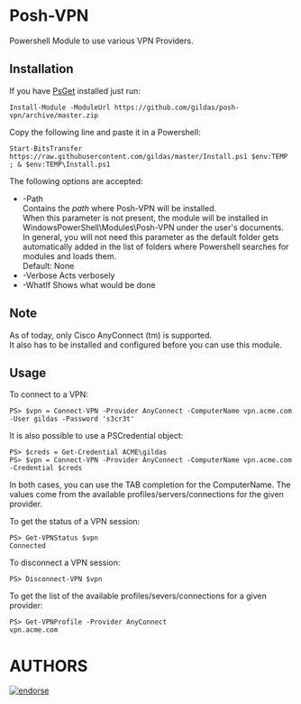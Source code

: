# Posh-VPN
Powershell Module to use various VPN Providers.

Installation
------------

If you have [PsGet](http://psget.net) installed just run:
```posh
Install-Module -ModuleUrl https://github.com/gildas/posh-vpn/archive/master.zip
```

Copy the following line and paste it in a Powershell:

```posh
Start-BitsTransfer https://raw.githubusercontent.com/gildas/master/Install.ps1 $env:TEMP ; & $env:TEMP\Install.ps1
```

The following options are accepted:
- -Path  
  Contains the *path* where Posh-VPN will be installed.  
  When this parameter is not present, the module will be installed in WindowsPowerShell\Modules\Posh-VPN under the user's documents.  
  In general, you will not need this parameter as the default folder gets automatically added in the list of folders where Powershell searches for modules and loads them.  
  Default: None
- -Verbose
  Acts verbosely
- -WhatIf
  Shows what would be done 

Note
----

As of today, only Cisco AnyConnect (tm) is supported.  
It also has to be installed and configured before you can use this module.

Usage
-----

To connect to a VPN:
```posh
PS> $vpn = Connect-VPN -Provider AnyConnect -ComputerName vpn.acme.com -User gildas -Password 's3cr3t'
```

It is also possible to use a PSCredential object:
```posh
PS> $creds = Get-Credential ACME\gildas
PS> $vpn = Connect-VPN -Provider AnyConnect -ComputerName vpn.acme.com -Credential $creds
```

In both cases, you can use the TAB completion for the ComputerName. The values come from the available profiles/servers/connections for the given provider.

To get the status of a VPN session:
```posh
PS> Get-VPNStatus $vpn
Connected
```

To disconnect a VPN session:
```posh
PS> Disconnect-VPN $vpn
```

To get the list of the available profiles/severs/connections for a given provider:
```posh
PS> Get-VPNProfile -Provider AnyConnect
vpn.acme.com
```

AUTHORS
=======
[![endorse](https://api.coderwall.com/gildas/endorsecount.png)](https://coderwall.com/gildas)
